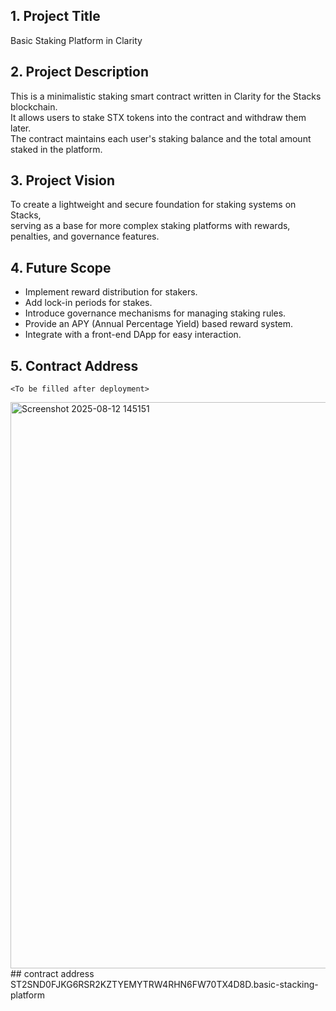 ## 1. Project Title
Basic Staking Platform in Clarity

## 2. Project Description
This is a minimalistic staking smart contract written in Clarity for the Stacks blockchain.  
It allows users to stake STX tokens into the contract and withdraw them later.  
The contract maintains each user's staking balance and the total amount staked in the platform.

## 3. Project Vision
To create a lightweight and secure foundation for staking systems on Stacks,  
serving as a base for more complex staking platforms with rewards, penalties, and governance features.

## 4. Future Scope
- Implement reward distribution for stakers.
- Add lock-in periods for stakes.
- Introduce governance mechanisms for managing staking rules.
- Provide an APY (Annual Percentage Yield) based reward system.
- Integrate with a front-end DApp for easy interaction.

## 5. Contract Address
`<To be filled after deployment>`

<img width="1906" height="906" alt="Screenshot 2025-08-12 145151" src="https://github.com/user-attachments/assets/68b12aa7-0d37-457b-98be-d0f0961f77dd" />
## contract address
ST2SND0FJKG6RSR2KZTYEMYTRW4RHN6FW70TX4D8D.basic-stacking-platform
